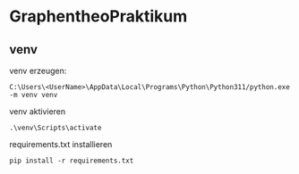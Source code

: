 # GraphentheoPraktikum

## venv

venv erzeugen:
```
C:\Users\<UserName>\AppData\Local\Programs\Python\Python311/python.exe -m venv venv
```

venv aktivieren
```
.\venv\Scripts\activate
```

requirements.txt installieren
```
pip install -r requirements.txt
```

